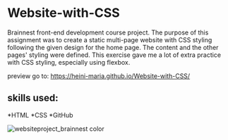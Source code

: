# Website-with-CSS
 
Brainnest front-end development course project. The purpose of this assignment was to create a static multi-page website with CSS styling following the given design for the home page. The content and the other pages' styling were defined. This exercise gave me a lot of extra practice with CSS styling, especially using flexbox.

preview go to: https://heini-maria.github.io/Website-with-CSS/
 

## skills used:
*HTML
*CSS
*GitHub

 ![websiteproject_brainnest color](https://user-images.githubusercontent.com/115211431/208671428-874164f0-7a94-4b48-821d-a4d431fc05a8.png)

 

